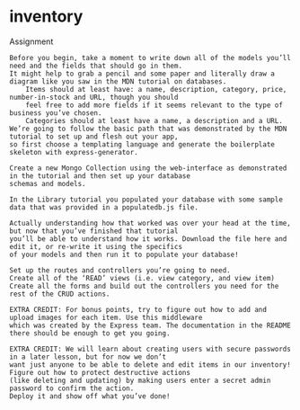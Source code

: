 # inventory


Assignment

    Before you begin, take a moment to write down all of the models you’ll need and the fields that should go in them. 
    It might help to grab a pencil and some paper and literally draw a diagram like you saw in the MDN tutorial on databases.
        Items should at least have: a name, description, category, price, number-in-stock and URL, though you should 
        feel free to add more fields if it seems relevant to the type of business you’ve chosen.
        Categories should at least have a name, a description and a URL.
    We’re going to follow the basic path that was demonstrated by the MDN tutorial to set up and flesh out your app, 
    so first choose a templating language and generate the boilerplate skeleton with express-generator.
    
    Create a new Mongo Collection using the web-interface as demonstrated in the tutorial and then set up your database 
    schemas and models.
    
    In the Library tutorial you populated your database with some sample data that was provided in a populatedb.js file.
    
    Actually understanding how that worked was over your head at the time, but now that you’ve finished that tutorial 
    you’ll be able to understand how it works. Download the file here and edit it, or re-write it using the specifics 
    of your models and then run it to populate your database!
    
    Set up the routes and controllers you’re going to need.
    Create all of the ‘READ’ views (i.e. view category, and view item)
    Create all the forms and build out the controllers you need for the rest of the CRUD actions.
    
    EXTRA CREDIT: For bonus points, try to figure out how to add and upload images for each item. Use this middleware 
    which was created by the Express team. The documentation in the README there should be enough to get you going.
    
    EXTRA CREDIT: We will learn about creating users with secure passwords in a later lesson, but for now we don’t 
    want just anyone to be able to delete and edit items in our inventory! Figure out how to protect destructive actions 
    (like deleting and updating) by making users enter a secret admin password to confirm the action.
    Deploy it and show off what you’ve done!

